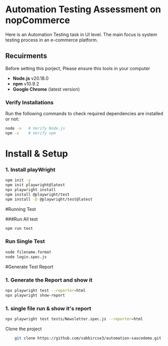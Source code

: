 # Automation Testing Assessment on nopCommerce

Here is an Automation Testing task in UI level. The main focus is system testing process in an e-commerce platform.

## Recuirments

Before setting this porject, Please ensure this tools in your computer

- **Node.js** v20.18.0
- **npm** v10.9.2
- **Google Chrome** (latest version)

### Verify Installations

Run the following commands to check required dependencies are installed or not:

```bash
node -v   # Verify Node.js 
npm -v    # Verify npm
```

# Install & Setup

### 1. Install playWright

```bash
npm init -y
npm init playwright@latest
npx playwright install
npm install @playwright/test
npm install -D @playwright/test@latest

```


#Running Test

###Run All test

```bash
npm run test
```

### Run Single Test

```bash
node filename.format
node login.spec.js
```

#Generate Test Report

### 1. Generate the Report and show it

```bash
npx playwright test --reporter=html
npx playwright show-report

```
### 1. single file run & show it's report

```bash
npx playwright test tests/Newsletter.spec.js --reporter=html
```


Clone the project

```bash
    git clone https://github.com/sabbircse3/automation-saucedemo.git 
```